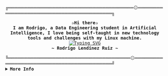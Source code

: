 <!-- Profile -->
<div align="justify">
╔════════════════════════════════════════۞══════════════════════════════════════════╗
<!-- Profile -->
  <p align="center">
    <samp>
      <b>
        ✰Hi there✰
      <br>      
        I am Rodrigo, a Data Engineering student in Artificial Intelligence, I love being self-taught in new technology tools and challenges with my Linux machine.
      </b>
      <br>
        <a href="https://git.io/typing-svg"><img src="https://readme-typing-svg.demolab.com?font=Fira+Code&pause=1000&color=5DF7A6&width=435&lines=I+like+ducks++%F0%9F%A6%86+but+not+Windows%E2%9D%8C" alt="Typing SVG" /></a>
      <br>
      <b>
        ~ Rodrigo Lendinez Ruiz ~
      </b>
    </samp>
  </p>
╚═══════════════════════════════════════۞═══════════════════════════════════════════╝

<br>

<details>
<summary><samp><b>More Info</b></samp></summary>

<h2></h2><br>

<!-- Contact Me -->
<p align="center">
  <samp>  
    You can reach me at <a href="https://www.linkedin.com/in/rodrigolendinez/">LinkedIn</a>
  </samp>
</p>
